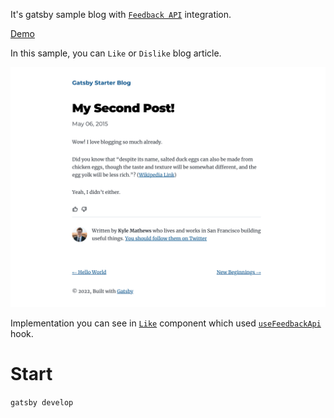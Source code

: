 It's gatsby sample blog with [`Feedback API`](https://www.npmjs.com/package/blips-and-chitz-feedback-api-sdk) integration.

[Demo](https://gatsbyblogmain41640.gatsbyjs.io/)

In this sample, you can `Like` or `Dislike` blog article.

[![Article](./src/images/blog.png)](https://snake-game-ts.netlify.app/)

Implementation you can see in [`Like`](./src/components/like.js) component which used [`useFeedbackApi`](./src/hooks/useFeedbackApi.tsx) hook.

# Start

`gatsby develop`
